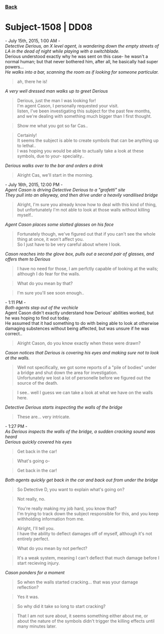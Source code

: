### [Back](https://iredsc.github.io/nova-49/)
# Subject-1508 | DD08

\- July 15th, 2015, 1:00 AM -\
*Detective Derious, an X level agent, is wandering down the empty streets of LA in the dead of night while playing with a switchblade.*\
Derious understood exactly why he was sent on this case- he wasn't a normal human; but that never bothered him, after all, he basically had super powers...\
*He walks into a bar, scanning the room as if looking for someone particular.*
> ah, there he is!

*A very well dressed man walks up to greet Derious*

> Derious, just the man I was looking for!\
> I'm agent Cason, I personally requested your visit.\
> listen, I've been investigating this subject for the past few months, and we're dealing with something much bigger than I first thought.

> Show me what you got so far Cas..

> Certainly!\
> It seems the subject is able to create symbols that can be anything up to lethal..\
> I was hoping you would be able to actually take a look at these symbols, due to your- speciality..

*Derious walks over to the bar and orders a drink*

> Alright Cas, we'll start in the morning.

\- July 16th, 2015, 12:00 PM -\
*Agent Cason is driving Detective Derious to a "grafetti" site*\
*They pull into an alleyway, and then drive under a heavily vandilised bridge*

> Alright, I'm sure you already know how to deal with this kind of thing, but unfortunately I'm not able to look at those walls without killing myself..

*Agent Cason places some slotted glasses on his face*

> Fortunately though, we've figured out that if you can't see the whole thing at once, it won't affect you.\
> So I just have to be very careful about where I look.

*Cason reaches into the glove box, pulls out a second pair of glasses, and offers them to Derious*

> I have no need for those, I am perfctly capable of looking at the walls; although I do fear for the walls.

> What do you mean by that?

> I'm sure you'll see soon enough..

\- 1:11 PM -\
*Both agents step out of the vechicle*\
Agent Cason didn't exactly understand how Derious' abilities worked, but he was hoping to find out today.\
He assumed that it had something to do with being able to look at otherwise damaging substences without being affected, but was unsure if he was correct..

> Alright Cason, do you know exactly when these were drawn?

*Cason notices that Derious is covering his eyes and making sure not to look at the walls.*

> Well not specifically, we got some reports of a "pile of bodies" under a bridge and shut down the area for investigation.\
> Unfortunately we lost a lot of personelle before we figured out the source of the death.

> I see.. well I guess we can take a look at what we have on the walls here.

*Detective Derious starts inspecting the walls of the bridge*

> These are... very intricate.

\- 1:27 PM -\
*As Derious inspects the walls of the bridge, a sudden cracking sound was heard*\
*Derious quickly covered his eyes*

> Get back in the car!

> What's going o-

> Get back in the car!

*Both agents quickly get back in the car and back out from under the bridge*

> So Detective D, you want to explain what's going on?

> Not really, no.

> You're really making my job hard, you know that?\
> I'm trying to track down the subject responsible for this, and you keep withholding information from me.

> Alright, I'll tell you.\
> I have the ability to deflect damages off of myself, although it's not entirely perfect.

> What do you mean by not perfect?

> It's a weak system, meaning I can't deflect that much damage before I start recieving injury.

*Cason ponders for a moment*

> So when the walls started cracking... that was your damage reflection?

> Yes it was.

> So why did it take so long to start cracking?

> That I am not sure about, it seems something either about me, or about the nature of the symbols didn't trigger the killing effects until many minutes later.

